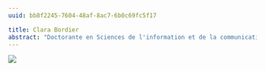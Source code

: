 ```yaml
---
uuid: bb8f2245-7604-48af-8ac7-6b0c69fc5f17

title: Clara Bordier
abstract: "Doctorante en Sciences de l'information et de la communication"
---
```


![](bordier_clara.jpg)